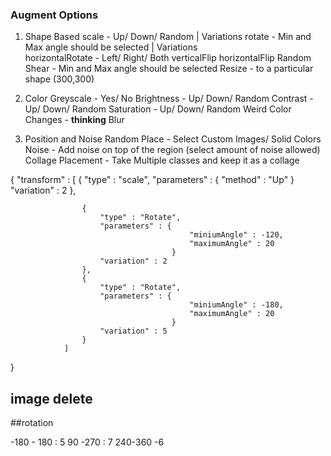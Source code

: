 ### Augment Options

1) Shape Based
    scale - Up/ Down/ Random                                                | Variations 
    rotate - Min and Max angle should be selected                           | Variations    
    horizontalRotate - Left/ Right/ Both
    verticalFlip
    horizontalFlip
    Random Shear - Min and Max angle should be selected
    Resize - to a particular shape (300,300)

2) Color
    Greyscale - Yes/ No
    Brightness - Up/ Down/ Random
    Contrast - Up/ Down/ Random
    Saturation - Up/ Down/ Random
    Weird Color Changes  - **thinking**
    Blur 


3) Position and Noise
    Random Place - Select Custom Images/ Solid Colors
    Noise - Add noise on top of the region (select amount of noise allowed)
    Collage Placement - Take Multiple classes and keep it as a collage


{
    "transform" : [
                    {
                        "type" : "scale", 
                        "parameters" : {
                                            "method" : "Up"
                                        }
                        "variation" : 2
                    },

                    {
                        "type" : "Rotate", 
                        "parameters" : {
                                            "miniumAngle" : -120,
                                            "maximumAngle" : 20
                                        }
                        "variation" : 2
                    },
                    {
                        "type" : "Rotate", 
                        "parameters" : {
                                            "miniumAngle" : -180,
                                            "maximumAngle" : 20
                                        }
                        "variation" : 5
                    }
                ]
}


## image delete


##rotation

-180 - 180 : 5
90 -270 : 7
240-360 -6